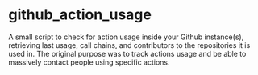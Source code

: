 # github_action_usage
A small script to check for action usage inside your Github instance(s), retrieving last usage, call chains, and contributors to the repositories it is used in. The original purpose was to track actions usage and be able to massively contact people using specific actions.
